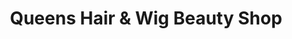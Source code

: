 ---
title: "Queens Hair & Wig Beauty Shop"
url: /renton/queens-hair-and-wig-beauty-shop/
shop: beauty
---